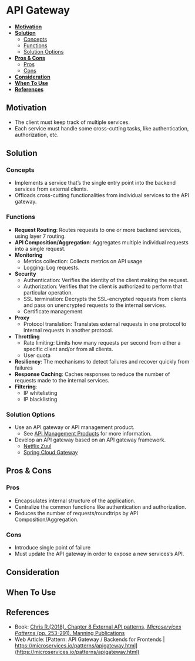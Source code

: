 # API Gateway

- [**Motivation**](#motivation)
- [**Solution**](#solution)
   - [Concepts](#concepts)
   - [Functions](#functions)
   - [Solution Options](#solution-options)
- [**Pros & Cons**](#pros--cons)
   - [Pros](#pros)
   - [Cons](#cons)
- [**Consideration**](#consideration)
- [**When To Use**](#when-to-use)
- [**References**](#references)

## Motivation
- The client must keep track of multiple services.
- Each service must handle some cross-cutting tasks, like authentication, authorization, etc.

## Solution
### Concepts
- Implements a service that’s the single entry point into the backend services from external clients.
- Offloads cross-cutting functionalities from individual services to the API gateway.

### Functions
- **Request Routing**: Routes requests to one or more backend services, using layer 7 routing.
- **API Composition/Aggregation**: Aggregates multiple individual requests into a single request.
- **Monitoring**
   - Metrics collection: Collects metrics on API usage
   - Logging: Log requests.
- **Security**
   - Authentication: Verifies the identity of the client making the request.
   - Authorization: Verifies that the client is authorized to perform that particular operation.
   - SSL termination: Decrypts the SSL-encrypted requests from clients and pass on unencrypted requests to the internal services.
   - Certificate management
- **Proxy**
   - Protocol translation: Translates external requests in one protocol to internal requests in another protocol.
- **Throttling**
   - Rate limiting: Limits how many requests per second from either a specific client and/or from all clients.
   - User quota
- **Resiliency**: The mechanisms to detect failures and recover quickly from failures
- **Response Caching**: Caches responses to reduce the number of requests made to the internal services.
- **Filtering**: 
   - IP whitelisting
   - IP blacklisting

### Solution Options
- Use an API gateway or API management product.
   - See [API Management Products]() for more information.
- Develop an API gateway based on an API gateway framework.
   - [Netflix Zuul](https://github.com/Netflix/zuul)
   - [Spring Cloud Gateway](https://spring.io/projects/spring-cloud-gateway)

## Pros & Cons
### Pros
- Encapsulates internal structure of the application.
- Centralize the common functions like authentication and authorization.
- Reduces the number of requests/roundtrips by API Composition/Aggregation.

### Cons
- Introduce single point of failure
- Must update the API gateway in order to expose a new services’s API.

## Consideration

## When To Use
## References
- Book: [Chris R.(2018). Chapter 8 External API patterns, *Microservices Patterns* (pp. 253-291). Manning Publications](https://www.manning.com/books/microservices-patterns)
- Web Article: [Pattern: API Gateway / Backends for Frontends | https://microservices.io/patterns/apigateway.html](https://microservices.io/patterns/apigateway.html)
